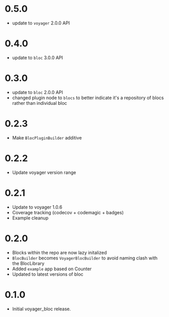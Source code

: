 # 0.5.0

- update to `voyager` 2.0.0 API

# 0.4.0

- update to `bloc` 3.0.0 API

# 0.3.0

- update to `bloc` 2.0.0 API
- changed plugin node to `blocs` to better indicate it's a repository of blocs rather than individual bloc

# 0.2.3

* Make `BlocPluginBuilder` additive

# 0.2.2

* Update voyager version range

# 0.2.1

* Update to voyager 1.0.6
* Coverage tracking (codecov + codemagic + badges)
* Example cleanup

# 0.2.0

* Blocks within the repo are now lazy initalized
* `BlocBuilder` becomes `VoyagerBlocBuilder` to avoid naming clash with the BlocLibrary
* Added `example` app based on Counter
* Updated to latest versions of bloc

# 0.1.0

* Initial voyager_bloc release.
